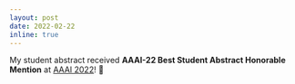 ```yaml
---
layout: post
date: 2022-02-22
inline: true
---
```


My student abstract received **AAAI-22 Best Student Abstract Honorable Mention** at [AAAI 2022](https://aaai.org/Conferences/AAAI-22/)! 🎉
